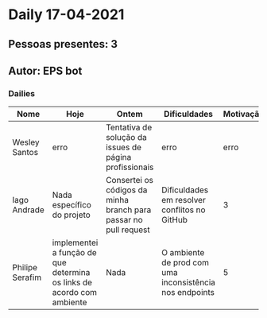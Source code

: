 # Daily 17-04-2021

## Pessoas presentes: 3

## Autor: EPS bot

### Dailies

|Nome | Hoje| Ontem| Dificuldades|Motivação|
| --- | --- | --- | --- |---|
|Wesley Santos|erro|Tentativa de solução da issues de página profissionais|erro|erro|
|Iago Andrade|Nada específico do projeto|Consertei os códigos da minha branch para passar no pull request|Dificuldades em resolver conflitos no GitHub|3|
|Philipe Serafim|implementei a função de que determina os links de acordo com ambiente|Nada|O ambiente de prod com uma inconsistência nos endpoints|5|

